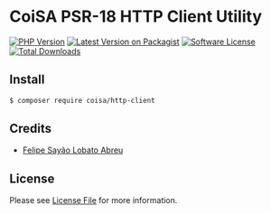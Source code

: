 # CoiSA PSR-18 HTTP Client Utility

[![PHP Version][ico-php]][link-packagist]
[![Latest Version on Packagist][ico-version]][link-packagist]
[![Software License][ico-license]](LICENSE)
[![Total Downloads][ico-downloads]][link-downloads]

## Install

```sh
$ composer require coisa/http-client
```

## Credits

- [Felipe Sayão Lobato Abreu][link-author]

## License

Please see [License File](LICENSE) for more information.

[ico-version]: https://img.shields.io/packagist/v/coisa/http-client.svg?style=flat-square
[ico-php]: https://img.shields.io/packagist/php-v/coisa/http-client.svg?style=flat-square
[ico-license]: https://img.shields.io/github/license/coisa/http-client.svg?style=flat-square
[ico-downloads]: https://img.shields.io/packagist/dt/coisa/http-client.svg?style=flat-square

[link-packagist]: https://packagist.org/packages/coisa/http-client
[link-downloads]: https://packagist.org/packages/coisa/http-client
[link-author]: https://github.com/coisa
